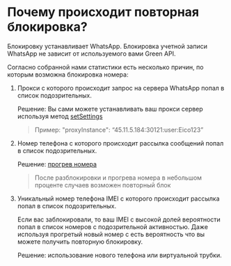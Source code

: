 # Почему происходит повторная блокировка?

Блокировку устанавливает WhatsApp. Блокировка учетной записи WhatsApp не зависит от используемого вами Green API.

Согласно собранной нами статистики есть несколько причин, по которым возможна блокировка номера:

1. Прокси с которого происходит запрос на сервера WhatsApp попал в список подозрительных.   

    Решение: Вы сами можете устанавливать ваш прокси сервер используя метод [setSettings](../api/account/SetSettings.md)

    > Пример: "proxyInstance": “45.11.5.184:30121:user:Eico123”

2. Номер телефона с которого происходит рассылка сообщений попал в список подозрительных. 

    Решение: [прогрев номера](../faq/how-to-protect-number-from-ban.md)

    > После разблокировки и прогрева номера в небольшом проценте случаев возможен повторный блок

3. Уникальный номер телефона IMEI с которого происходит рассылка попал в список подозрительных. 

    Если вас заблокировали, то ваш IMEI с высокой долей вероятности попал в список номеров с подозрительной активностью. Даже используя прогретый новый номер с есть вероятность что вы можете получить повторную блокировку. 

    Решение: использование нового телефона или виртуальной трубки.